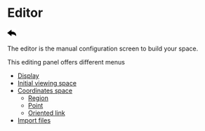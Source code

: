 # Editor

[![](../../screenshots/other/Go-back.png)](../../README.md)

The editor is the manual configuration screen to build your space.

This editing panel offers different menus

- [Display](display.md)
- [Initial viewing space](initial-viewing-space.md)
- [Coordinates space](coordinates.md)
  - [Region](coordinates-space-region.md)
  - [Point](coordinates-space-point.md)
  - [Oriented link](coordinates-space-link.md)
- [Import files](import.md)
